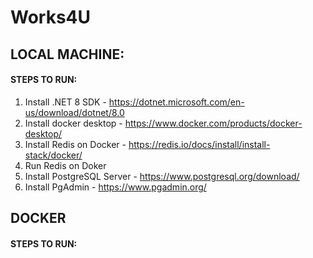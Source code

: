 # Works4U

## LOCAL MACHINE:

#### STEPS TO RUN:
1. Install .NET 8 SDK - https://dotnet.microsoft.com/en-us/download/dotnet/8.0
2. Install docker desktop - https://www.docker.com/products/docker-desktop/
3. Install Redis on Docker - https://redis.io/docs/install/install-stack/docker/
4. Run Redis on Doker
5. Install PostgreSQL Server - https://www.postgresql.org/download/
6. Install PgAdmin - https://www.pgadmin.org/

## DOCKER
#### STEPS TO RUN:
